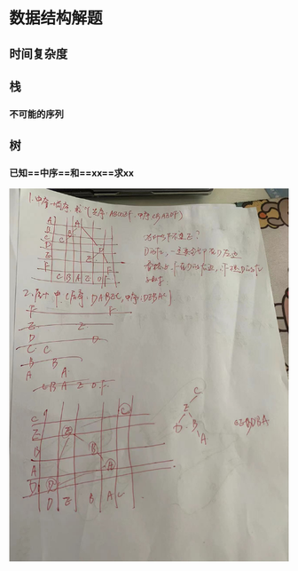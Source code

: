 # 数据结构解题

## 时间复杂度

## 栈

### 不可能的序列

## 树

### 已知==中序==和==xx==求xx

![image-20220708131917177](https://raw.githubusercontent.com/xiaomingAndroi/picture-bed/master/typoraTest/image-20220708131917177.png)